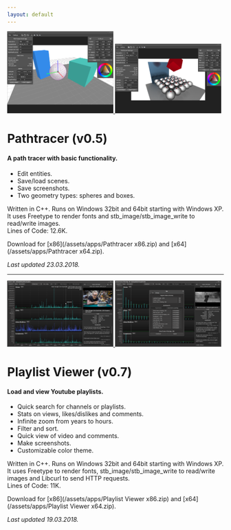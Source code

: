 ```yaml
---
layout: default
---
```


<p float="right">
	<a href="/assets/images/pathtracer1.png">
  		<img src="/assets/images/pathtracer1.png" width="49%" />
  	</a>
	<a href="/assets/images/pathtracer2.png">
		<img src="/assets/images/pathtracer2.png" width="49%" />
  	</a>
</p>

# Pathtracer (v0.5)

#### A path tracer with basic functionality.

* Edit entities.
* Save/load scenes.
* Save screenshots.
* Two geometry types: spheres and boxes.

Written in C++. Runs on Windows 32bit and 64bit starting with Windows XP.  
It uses Freetype to render fonts and stb_image/stb_image_write to read/write images.  
Lines of Code: 12.6K.

Download for [x86](/assets/apps/Pathtracer x86.zip) and [x64](/assets/apps/Pathtracer x64.zip).

_Last updated 23.03.2018._

* * *

<p float="right">
	<a href="/assets/images/playlist viewer 1.png">
  		<img src="/assets/images/playlist viewer 1.png" width="49%" />
  	</a>
	<a href="/assets/images/playlist viewer 2.png">
		<img src="/assets/images/playlist viewer 2.png" width="49%" />
  	</a>
</p>

# Playlist Viewer (v0.7)

#### Load and view Youtube playlists.

* Quick search for channels or playlists.
* Stats on views, likes/dislikes and comments.
* Infinite zoom from years to hours.
* Filter and sort.
* Quick view of video and comments.
* Make screenshots.
* Customizable color theme.

Written in C++. Runs on Windows 32bit and 64bit starting with Windows XP.  
It uses Freetype to render fonts, stb_image/stb_image_write to read/write images and Libcurl to send HTTP requests.  
Lines of Code: 11K.

Download for [x86](/assets/apps/Playlist Viewer x86.zip) and [x64](/assets/apps/Playlist Viewer x64.zip).

_Last updated 19.03.2018._


